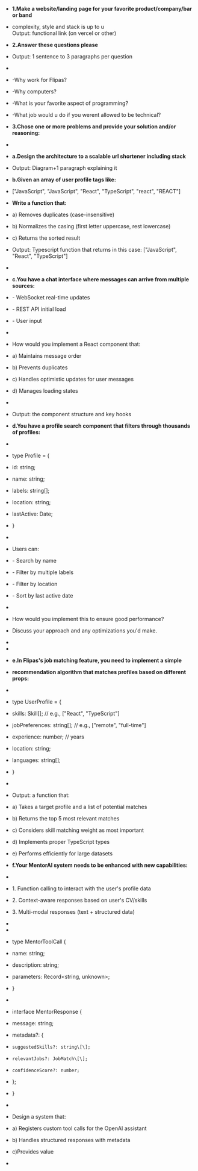 * **1.Make a website/landing page for your favorite product/company/bar or band**  
* complexity, style and stack is up to u  
  Output: functional link (on vercel or other)

* **2.Answer these questions please**   
* Output: 1 sentence to 3 paragraphs per question  
*   
* \-Why work for Flipas?

* \-Why computers?

* \-What is your favorite aspect of programming?

* \-What job would u do if you werent allowed to be technical?

* **3.Chose one or more problems and provide your solution and/or reasoning:**  
*   
* **a.Design the architecture to a scalable url shortener including stack**  
* Output: Diagram+1 paragraph explaining it

* **b.Given an array of user profile tags like:**  
* \["JavaScript", "JavaScript", "React", "TypeScript", "react", "REACT"\]  
* **Write a function that:**  
* a) Removes duplicates (case-insensitive)  
* b) Normalizes the casing (first letter uppercase, rest lowercase)  
* c) Returns the sorted result  
* Output: Typescript function that returns in this case: \["JavaScript", "React", "TypeScript"\]  
*   
* **c.You have a chat interface where messages can arrive from multiple sources:**  
* \- WebSocket real-time updates  
* \- REST API initial load  
* \- User input  
*   
* How would you implement a React component that:  
* a) Maintains message order  
* b) Prevents duplicates  
* c) Handles optimistic updates for user messages  
* d) Manages loading states  
*   
* Output: the component structure and key hooks  
*   
  **d.You have a profile search component that filters through thousands of profiles:**  
*   
* type Profile \= {  
*   id: string;  
*   name: string;  
*   labels: string\[\];  
*   location: string;  
*   lastActive: Date;  
* }  
*   
* Users can:  
* \- Search by name  
* \- Filter by multiple labels  
* \- Filter by location  
* \- Sort by last active date  
*   
* How would you implement this to ensure good performance?  
* Discuss your approach and any optimizations you'd make.  
* 

*   
* **e.In Flipas's job matching feature, you need to implement a simple**   
* **recommendation algorithm that matches profiles based on different props:**  
*   
* type UserProfile \= {  
*   skills: Skill\[\];           // e.g., \["React", "TypeScript"\]  
*   jobPreferences: string\[\];  // e.g., \["remote", "full-time"\]  
*   experience: number;        // years  
*   location: string;  
*   languages: string\[\];  
* }  
*   
* Output: a function that:  
* a) Takes a target profile and a list of potential matches  
* b) Returns the top 5 most relevant matches  
* c) Considers skill matching weight as most important  
* d) Implements proper TypeScript types  
* e) Performs efficiently for large datasets  
    
    
    
    
* **f.Your MentorAI system needs to be enhanced with new capabilities:**  
*   
* 1\. Function calling to interact with the user's profile data  
* 2\. Context-aware responses based on user's CV/skills  
* 3\. Multi-modal responses (text \+ structured data)  
*   
*   
* type MentorToolCall {  
*   name: string;  
*   description: string;  
*   parameters: Record\<string, unknown\>;  
* }  
*   
* interface MentorResponse {  
*   message: string;  
*   metadata?: {  
*     suggestedSkills?: string\[\];  
*     relevantJobs?: JobMatch\[\];  
*     confidenceScore?: number;  
*   };  
* }  
*   
    
* Design a system that:  
* a) Registers custom tool calls for the OpenAI assistant  
* b) Handles structured responses with metadata  
* c)Provides value  
* 
